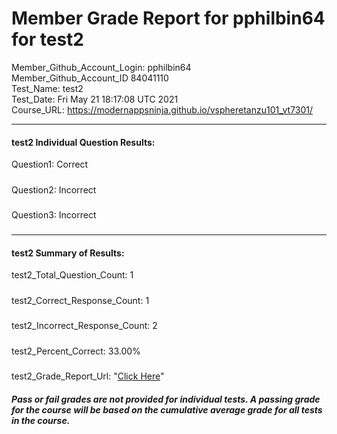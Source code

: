 # Member Grade Report for pphilbin64 for test2  
   
Member_Github_Account_Login: pphilbin64  
Member_Github_Account_ID 84041110  
Test_Name: test2  
Test_Date: Fri May 21 18:17:08 UTC 2021  
Course_URL: https://modernappsninja.github.io/vspheretanzu101_vt7301/  
   
---  
#### test2 Individual Question Results:  
Question1: Correct  
#####  
Question2: Incorrect  
#####  
Question3: Incorrect  
#####  
---  
#### test2 Summary of Results:  
test2_Total_Question_Count: 1  
#####  
test2_Correct_Response_Count: 1  
#####  
test2_Incorrect_Response_Count: 2  
#####  
test2_Percent_Correct: 33.00%  
#####  
test2_Grade_Report_Url: "[Click Here](https://github.com/modernappsninjas/pphilbin64/blob/main/static/userdata/courses/vspheretanzu101_vt7301/grade_report.pr247.test2.md)"
##### Pass or fail grades are not provided for individual tests. A passing grade for the course will be based on the cumulative average grade for all tests in the course.  

